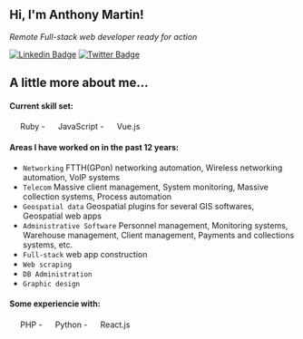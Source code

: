 <h2> Hi, I'm Anthony Martin!</h2>
<p><em>Remote Full-stack web developer ready for action</em></p>

[![Linkedin Badge](https://img.shields.io/badge/-Anthony%20Martin-blue?style=flat-square&logo=Linkedin&logoColor=white&link=https://www.linkedin.com/in/anthony-martin-8820a3117/)](https://www.linkedin.com/in/anthony-martin-8820a3117/)
[![Twitter Badge](https://img.shields.io/badge/-@Anthony2Martin_-1ca0f1?style=flat-square&labelColor=1ca0f1&logo=twitter&logoColor=white&link=https://twitter.com/Anthony2Martin)](https://twitter.com/Anthony2Martin)

## A little more about me...  

  #### Current skill set:
  <img src="https://upload.wikimedia.org/wikipedia/commons/7/73/Ruby_logo.svg" width="15"> Ruby -
  <img src="https://upload.wikimedia.org/wikipedia/commons/6/6a/JavaScript-logo.png" width="15"> JavaScript -
  <img src="https://upload.wikimedia.org/wikipedia/commons/9/95/Vue.js_Logo_2.svg" width="15"> Vue.js
  
  #### Areas I have worked on in the past 12 years:
  - `Networking` FTTH(GPon) networking automation, Wireless networking automation, VoIP systems
  - `Telecom` Massive client management, System monitoring, Massive collection systems, Process automation
  - `Geospatial data` Geospatial plugins for several GIS softwares, Geospatial web apps
  - `Administrative Software` Personnel management, Monitoring systems, Warehouse management, Client management, Payments and collections systems, etc.
  - `Full-stack` web app construction
  - `Web scraping`
  - `DB Administration`
  - `Graphic design`
  
  #### Some experiencie with:
  <img src="https://upload.wikimedia.org/wikipedia/commons/2/27/PHP-logo.svg" width="15"> PHP -
  <img src="https://upload.wikimedia.org/wikipedia/commons/c/c3/Python-logo-notext.svg" width="15"> Python - 
  <img src="https://upload.wikimedia.org/wikipedia/commons/a/a7/React-icon.svg" width="15"> React.js
